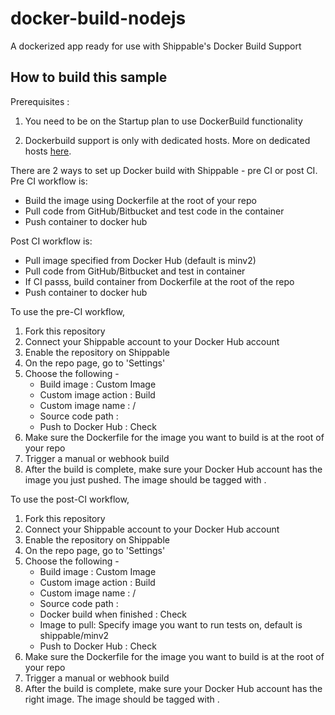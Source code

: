 # docker-build-nodejs
A dockerized app ready for use with Shippable's Docker Build Support  

How to build this sample
------------------------ 

Prerequisites :

1. You need to be on the Startup plan to use DockerBuild functionality

2. Dockerbuild support is only with dedicated hosts. More on dedicated hosts [here](http://docs.shippable.com/en/latest/config.html#dedicated-hosts).

There are 2 ways to set up Docker build with Shippable - pre CI or post CI. 
Pre CI workflow is:  
* Build the image using Dockerfile at the root of your repo
* Pull code from GitHub/Bitbucket and test code in the container
* Push container to docker hub

Post CI workflow is:
* Pull image specified from Docker Hub (default is minv2)
* Pull code from GitHub/Bitbucket and test in container
* If CI passs, build container from Dockerfile at the root of the repo
* Push container to docker hub

To use the pre-CI workflow,

1. Fork this repository
2. Connect your Shippable account to your Docker Hub account
3. Enable the repository on Shippable
4. On the repo page, go to 'Settings'
5. Choose the following -
    * Build image : Custom Image
    * Custom image action : Build
    * Custom image name : <docker hub username>/<image name>
    * Source code path : <source code path for image you want to build>
    * Push to Docker Hub : Check
6. Make sure the Dockerfile for the image you want to build is at the root of your repo
7. Trigger a manual or webhook build
8. After the build is complete, make sure your Docker Hub account has the image you just pushed. The image should be tagged with <image name>.<build number>

To use the post-CI workflow,

1. Fork this repository
2. Connect your Shippable account to your Docker Hub account
3. Enable the repository on Shippable
4. On the repo page, go to 'Settings'
5. Choose the following -
    * Build image : Custom Image
    * Custom image action : Build
    * Custom image name : <docker hub username>/<image name>
    * Source code path : <source code path for image you want to build>
    * Docker build when finished : Check
    * Image to pull: Specify image you want to run tests on, default is shippable/minv2
    * Push to Docker Hub : Check
6. Make sure the Dockerfile for the image you want to build is at the root of your repo
7. Trigger a manual or webhook build
8. After the build is complete, make sure your Docker Hub account has the right image. The image should be tagged with <image name>.<build number> 
  



